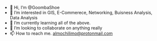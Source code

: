 - 👋 Hi, I’m @GoombaShoe
- 👀 I’m interested in GIS, E-Commerece, Networking, Buisness Analysis, Data Analysis
- 🌱 I’m currently learning all of the above.
- 💞️ I’m looking to collaborate on anything really
- 📫 How to reach me. almochilimo@protonmail.com
<!---
GoombaShoe/GoombaShoe is a ✨ special ✨ repository because its `README.md` (this file) appears on your GitHub profile.
You can click the Preview link to take a look at your changes.
--->
